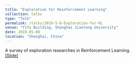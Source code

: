 ```yaml
---
title: "Exploration for Reinforcement Learning"
collection: talks
type: "Talk"
permalink: /talks/2019-5-8-Exploration-for-RL
venue: "Yifu Building, Shanghai Jiaotong University"
date: 2019-05-08
location: "Shanghai, China"
---
```


A survey of exploration researches in Reinforcement Learning. <br>
[[Slide]](http://ericonaldo.github.io/files/2019-5-8-Exploration-for-RL.pdf)